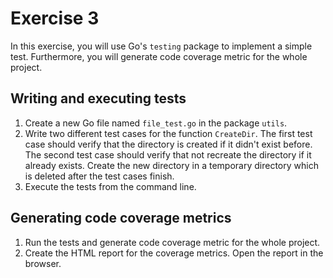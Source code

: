 # Exercise 3

In this exercise, you will use Go's `testing` package to implement a simple test. Furthermore, you will generate code coverage metric for the whole project.

## Writing and executing tests

1. Create a new Go file named `file_test.go` in the package `utils`.
2. Write two different test cases for the function `CreateDir`. The first test case should verify that the directory is created if it didn't exist before. The second test case should verify that not recreate the directory if it already exists. Create the new directory in a temporary directory which is deleted after the test cases finish.
3. Execute the tests from the command line.

## Generating code coverage metrics

1. Run the tests and generate code coverage metric for the whole project.
2. Create the HTML report for the coverage metrics. Open the report in the browser.